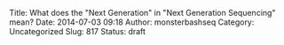 Title: What does the "Next Generation" in "Next Generation Sequencing" mean?
Date: 2014-07-03 09:18
Author: monsterbashseq
Category: Uncategorized
Slug: 817
Status: draft


